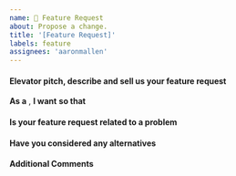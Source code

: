 ```yaml
---
name: 🚀 Feature Request
about: Propose a change.
title: '[Feature Request]'
labels: feature
assignees: 'aaronmallen'
---
```


<!--- ⚠️ If you do not respect this template your issue will be closed. -->
<!-- ⚠️ Make sure to browse the opened and closed issues before submitting your issue. -->

#### Elevator pitch, describe and sell us your feature request

<!--- Tell us how this feature would better improve your user experience -->
<!--- Be concise try to sale it in one or two sentences -->
<!--- You can expand further on your idea in the Additional Comments -->

**As a** <!-- what role benefits from this request (i.e. user, developer, admin) -->,
**I want** <!-- what is the goal or desire of the request -->
**so that** <!-- what benefit does your request provide? -->

#### Is your feature request related to a problem

<!--- A clear and concise description of what the problem is. -->
<!--- Ex. I'm always frustrated when [...] -->

#### Have you considered any alternatives

<!--- Is there a compromise to the feature you're requesting? -->

#### Additional Comments

<!--- Is there any more details you'd like to provide about this feature? -->
<!--- Is there another feature in the tracker that are related to yours? -->
